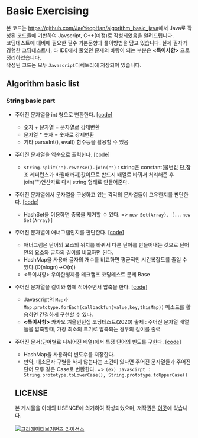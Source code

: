 # Basic Exercising
 본 코드는 <https://github.com/JaeYeopHan/algorithm_basic_java>에서 Java로 작성된 코드들에 기반하여 Javscript, C++(예정)로 작성되었음을 알려드립니다. <br>코딩테스트에 대비에 필요한 필수 기본문항과 풀이방법을 담고 있습니다. 실제 필자가 경험한 코딩테스트나, 타 IDE에서 풀었던 문제의 바탕이 되는 부분은 __<특이사항>__ 으로 정리하였습니다. <br>작성된 코드는 모두 `Javascript`디렉토리에 저장되어 있습니다.
</br>

## Algorithm basic list
### String basic part
* 주어진 문자열을 int 형으로 변환한다.
    [[code]](https://github.com/ss-won/For-Coding-Test/blob/master/Basic/Javascript/string1.js)
    * 숫자 + 문자열 = 문자열로 강제변환
    * 문자열 * 숫자 = 숫자로 강제변환
    * 기타 parseInt(), eval() 함수등을 활용할 수 있음
* 주어진 문자열을 역순으로 출력한다.
    [[code]](https://github.com/ss-won/For-Coding-Test/blob/master/Basic/Javascript/string2.js)
    * `string.split("").reverse().join("")` : string은 constant(불변값 단,참조 레퍼런스가 바뀔때까지)값이므로 반드시 배열로 바꿔서 처리해준 후 join("")연산자로 다시 string 형태로 만들어준다.
* 주어진 문자열에서 문자열을 구성하고 있는 각각의 문자열들이 고유한지를 판단한다.
    [[code]](https://github.com/ss-won/For-Coding-Test/blob/master/Basic/Javascript/string3.js)
    * HashSet을 이용하면 중복을 제거할 수 있다. => `new Set(Array), [...new Set(Array)]`
* 주어진 문자열이 애너그램인지를 판단한다.
    [[code]](https://github.com/ss-won/For-Coding-Test/blob/master/Basic/Javascript/string4.js)
    * 애너그램은 단어의 요소의 위치를 바꿔서 다른 단어를 만들어내는 것으로 단어안의 요소와 글자의 길이를 비교하면 된다.
    * HashMap을 사용해 글자의 개수를 비교하면 평균적인 시간복잡도를 줄일 수 있다.(O(nlogn)->O(n))
    * <특이사항> 우아한형제들 테크캠프 코딩테스트 문제 Base
* 주어진 문자열을 길이와 함께 적어주면서 압축을 한다.
    [[code]](https://github.com/ss-won/For-Coding-Test/blob/master/Basic/Javascript/string5.js)
    * Javascript의 `Map`과 `Map.prototype.forEach(callbackfun(value,key,thisMap))` 메소드를 활용하면 간결하게 구현할 수 있다.
    * __<특이사항>__ 카카오 겨울인턴십 코딩테스트(2020) 출제 : 주어진 문자열 배열들을 압축할때, 가장 최소의 크기로 압축되는 경우의 길이를 출력
* 주어진 문서(단어별로 나뉘어진 배열)에서 특정 단어의 빈도를 구한다.
    [[code]](https://github.com/ss-won/For-Coding-Test/blob/master/Basic/Javascript/string6.js)
    * HashMap을 사용하여 빈도수를 저장한다.
    * 만약, 대소문자 구별을 하지 않는다는 조건이 있다면 주어진 문자열들과 주어진 단어 모두 같은 Case로 변환한다. => `(ex) Javascirpt : String.prototype.toLowerCase(), String.prototype.toUpperCase()`
    
    ## LICENSE
    본 게시물을 아래의 LISENCE에 의거하여 작성되었으며, 저작권은 [이곳](https://github.com/JaeYeopHan/algorithm_basic_java)에 있습니다.  <br><br><a rel="license" href="http://creativecommons.org/licenses/by/4.0/"><img alt="크리에이티브커먼즈 라이선스" style="border-width:0" src="https://i.creativecommons.org/l/by/4.0/88x31.png" /></a>
    
